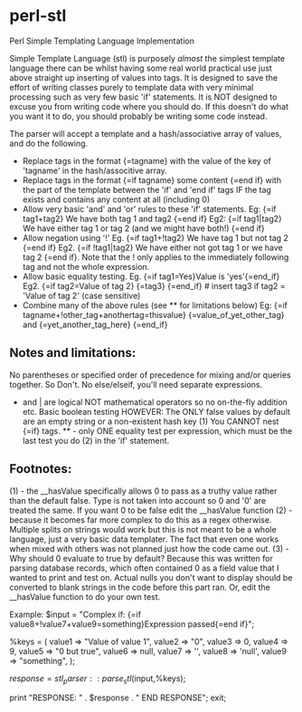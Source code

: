 # perl-stl

Perl Simple Templating Language Implementation 

Simple Template Language (stl) is purposely *almost* the simplest template language there can be whilst having some real world practical use just above straight up inserting of values into tags.
It is designed to save the effort of writing classes purely to template data with very minimal processing such as very few basic 'if' statements. 
It is NOT designed to excuse you from writing code where you should do. If this doesn't do what you want it to do, you should probably be writing some code instead.

The parser will accept a template and a hash/associative array of values, and do the following.

* Replace tags in the format {=tagname} with the value of the key of 'tagname' in the hash/associtive array.
* Replace tags in the format {=if tagname} some content {=end if} with the part of the template between the 'if' and 'end if' tags IF the tag exists and contains any content at all (including 0) 
* Allow very basic 'and' and 'or' rules to these 'if' statements. 
        Eg:  {=if tag1+tag2} We have both tag 1 and tag2 {=end if} 
        Eg2: {=if tag1|tag2} We have either tag 1 or tag 2 (and we might have both!) {=end if}
* Allow negation using '!' 
        Eg.  {=if tag1+!tag2} We have tag 1 but not tag 2 {=end if} 
        Eg2. {=if !tag1|tag2} We have either not got tag 1 or we have tag 2 {=end if}. 
        Note that the ! only applies to the immediately following tag and not the whole expression. 
* Allow basic equality testing. 
        Eg. {=if tag1=Yes}Value is 'yes'{=end_if}
        Eg2. {=if tag2=Value of tag 2} {=tag3} {=end_if} # insert tag3 if tag2 = 'Value of tag 2' (case sensitive)
* Combine many of the above rules (see ** for limitations below) 
        Eg:  {=if tagname+!other_tag+anothertag=thisvalue} {=value_of_yet_other_tag} and {=yet_another_tag_here} {=end_if}

Notes and limitations: 
----------------------
No parentheses or specified order of precedence for mixing and/or queries together. So Don't. 
No else/elseif, you'll need separate expressions.
+ and | are logical NOT mathematical operators so no on-the-fly addition etc.
Basic boolean testing HOWEVER: The ONLY false values by default are an empty string or a non-existent hash key (1) 
You CANNOT nest {=if} tags.
** - only ONE equality test per expression, which must be the last test you do (2) in the 'if' statement. 

Footnotes:
---------
(1) - the __hasValue specifically allows 0 to pass as a truthy value rather than the default false. Type is not taken into account so 0 and '0' are treated the same. If you want 0 to be false edit the __hasValue function
(2) - because it becomes far more complex to do this as a regex otherwise. Multiple splits on strings would work but this is not meant to be a whole language, just a very basic data templater. The fact that even one works when mixed with others was not planned just how the code came out.
(3) - Why should 0 evaluate to true by default? Because this was written for parsing database records, which often contained 0 as a field value that I wanted to print and test on. Actual nulls you don't want to display should be converted to blank strings in the code before this part ran. Or, edit the __hasValue function to do your own test.

Example:
$input = "Complex if: {=if value8+!value7+value9=something}Expression passed{=end if}";

%keys = (
	value1 => "Value of value 1",
	value2 => "0", 
	value3 => 0, 
	value4 => 9, 
	value5 => "0 but true", 
	value6 => null, 
	value7 => '', 
	value8 => 'null', 
	value9 => "something",
);

$response = stl_parser::parse_stl($input,\%keys);

print "RESPONSE: " . $response . " END RESPONSE";
exit;
